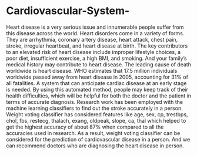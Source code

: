 # Cardiovascular-System-
Heart disease is a very serious issue and innumerable people suffer from this disease across the world. Heart disorders come in a variety of forms. They are arrhythmia, coronary artery disease, heart attack, chest pain, stroke, irregular heartbeat, and heart disease at birth. The key contributors to an elevated risk of heart disease include improper lifestyle choices, a poor diet, insufficient exercise, a high BMI, and smoking. And your family’s medical history may contribute to heart disease. The leading cause of death worldwide is heart disease. WHO estimates that 17.5 million individuals worldwide passed away from heart disease in 2005, accounting for 31% of all fatalities.
A system that can anticipate cardiac disease at an early stage is needed. By using this automated method, people may keep track of their health difficulties, which will be helpful for both the doctor and the patient in terms of accurate diagnosis. Research work has been employed with the machine learning classifiers to find out the stroke accurately in a person. Weight voting classifier has considered features like age, sex, cp, trestbps, chol, fbs, restecg, thalach, exang, oldpeak, slope, ca, thal which helped to get the highest accuracy of about 87% when compared to all the accuracies used in research. As a result, weight voting classifier can be considered for the prediction of cardiovascular disease in a person. And we can recommend doctors who are diagnosing the heart disease in person.
